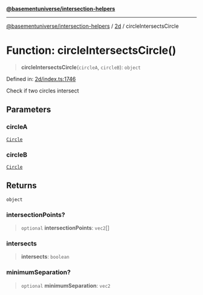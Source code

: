 [**@basementuniverse/intersection-helpers**](../../README.md)

***

[@basementuniverse/intersection-helpers](../../README.md) / [2d](../README.md) / circleIntersectsCircle

# Function: circleIntersectsCircle()

> **circleIntersectsCircle**(`circleA`, `circleB`): `object`

Defined in: [2d/index.ts:1746](https://github.com/basementuniverse/intersection-helpers/blob/98a1762f467a7b92d986d7a09e3582c961f718d2/src/2d/index.ts#L1746)

Check if two circles intersect

## Parameters

### circleA

[`Circle`](../types/type-aliases/Circle.md)

### circleB

[`Circle`](../types/type-aliases/Circle.md)

## Returns

`object`

### intersectionPoints?

> `optional` **intersectionPoints**: `vec2`[]

### intersects

> **intersects**: `boolean`

### minimumSeparation?

> `optional` **minimumSeparation**: `vec2`
